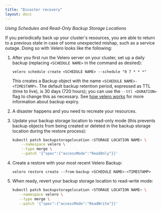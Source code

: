 ```yaml
---
title: "Disaster recovery"
layout: docs
---
```


*Using Schedules and Read-Only Backup Storage Locations*

If you periodically back up your cluster's resources, you are able to return to a previous state in case of some unexpected mishap, such as a service outage. Doing so with Velero looks like the following:

1.  After you first run the Velero server on your cluster, set up a daily backup (replacing `<SCHEDULE NAME>` in the command as desired):

    ```
    velero schedule create <SCHEDULE NAME> --schedule "0 7 * * *"
    ```
    
    This creates a Backup object with the name `<SCHEDULE NAME>-<TIMESTAMP>`. The default backup retention period, expressed as TTL (time to live), is 30 days (720 hours); you can use the `--ttl <DURATION>` flag to change this as necessary. See [how velero works][1] for more information about backup expiry. 

1.  A disaster happens and you need to recreate your resources.

1.  Update your backup storage location to read-only mode (this prevents backup objects from being created or deleted in the backup storage location during the restore process):

    ```bash
    kubectl patch backupstoragelocation <STORAGE LOCATION NAME> \
        --namespace velero \
        --type merge \
        --patch '{"spec":{"accessMode":"ReadOnly"}}'
    ```

1.  Create a restore with your most recent Velero Backup:

    ```
    velero restore create --from-backup <SCHEDULE NAME>-<TIMESTAMP>
    ```

1. When ready, revert your backup storage location to read-write mode:

    ```bash
    kubectl patch backupstoragelocation <STORAGE LOCATION NAME> \
       --namespace velero \
       --type merge \
       --patch '{"spec":{"accessMode":"ReadWrite"}}'
    ```
    
[1]: how-velero-works.md#set-a-backup-to-expire